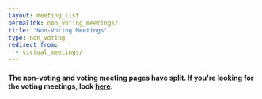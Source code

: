 ```yaml
---
layout: meeting_list
permalink: non_voting_meetings/
title: "Non-Voting Meetings"
type: non_voting
redirect_from:
  - virtual_meetings/
---
```


#### The non-voting and voting meeting pages have split. If you're looking for the voting meetings, look [here](../meetings/).
